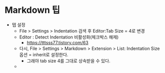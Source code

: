 # Markdown 팁

- 탭 설정
    - File > Settings > Indentation 검색 후 Editor:Tab Size = 4로 변경
    - Editor : Detect Indentation 비활성화(체크박스 해제)
        - https://tttsss77.tistory.com/63
    - 다시, File > Settings > Markdown > Extension > List: Indentation Size 옵션 = inherit로 설정한다.
        - 그래야 tab size 4를 그대로 상속받을 수 있다.
    - 